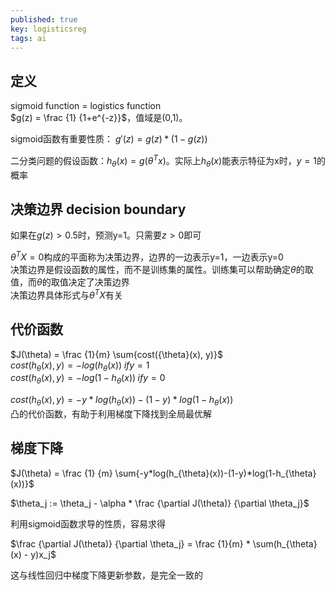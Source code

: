 ```yaml
---
published: true
key: logisticsreg
tags: ai
---
```

## 定义
sigmoid function = logistics function  
$g(z) = \frac {1} {1+e^{-z}}$，值域是(0,1)。 

sigmoid函数有重要性质： $g'(z) = g(z)*(1-g(z))$
 
二分类问题的假设函数：$h_{\theta}(x) = g(\theta^{T}x)$。实际上$h_{\theta}(x)$能表示特征为x时，$y=1$的概率  

## 决策边界 decision boundary
如果在$g(z)>0.5$时，预测y=1。只需要$z>0$即可  

$\theta^{T} X = 0$构成的平面称为决策边界，边界的一边表示y=1，一边表示y=0  
决策边界是假设函数的属性，而不是训练集的属性。训练集可以帮助确定$\theta$的取值，而$\theta$的取值决定了决策边界  
决策边界具体形式与$\theta^{T} X$有关  

## 代价函数
$J(\theta) = \frac {1}{m} \sum{cost({\theta}(x), y)}$  
$cost(h_{\theta}(x), y) = -log(h_{\theta}(x)) \; if y=1$  
$cost(h_{\theta}(x), y) = -log(1- h_{\theta}(x)) \; if y = 0$  

$cost(h_{\theta}(x), y) = -y * log(h_{\theta}(x)) - (1-y) * log(1- h_{\theta}(x))$   
凸的代价函数，有助于利用梯度下降找到全局最优解

## 梯度下降
$J(\theta) = \frac {1} {m} \sum{-y*log(h_{\theta}(x))-(1-y)*log(1-h_{\theta}(x))}$  

$\theta_j := \theta_j - \alpha * \frac {\partial J(\theta)} {\partial \theta_j}$  

利用sigmoid函数求导的性质，容易求得  

$\frac {\partial J(\theta)} {\partial \theta_j} = \frac {1}{m} * \sum(h_{\theta}(x) - y)x_j$  

这与线性回归中梯度下降更新参数，是完全一致的  
